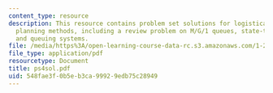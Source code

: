 ```yaml
---
content_type: resource
description: This resource contains problem set solutions for logistical and transportation
  planning methods, including a review problem on M/G/1 queues, state-transition diagrams,
  and queuing systems.
file: /media/https%3A/open-learning-course-data-rc.s3.amazonaws.com/1-203j-logistical-and-transportation-planning-methods-fall-2006/548fae3f0b5eb3ca99929edb75c28949_ps4sol.pdf
file_type: application/pdf
resourcetype: Document
title: ps4sol.pdf
uid: 548fae3f-0b5e-b3ca-9992-9edb75c28949
---
```

